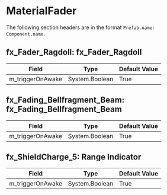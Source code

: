 # MaterialFader

The following section headers are in the format `Prefab.name: Component.name`.

## fx_Fader_Ragdoll: fx_Fader_Ragdoll

|Field|Type|Default Value|
|-----|----|-------------|
|m_triggerOnAwake|System.Boolean|True|

## fx_Fading_Bellfragment_Beam: fx_Fading_Bellfragment_Beam

|Field|Type|Default Value|
|-----|----|-------------|
|m_triggerOnAwake|System.Boolean|True|

## fx_ShieldCharge_5: Range Indicator

|Field|Type|Default Value|
|-----|----|-------------|
|m_triggerOnAwake|System.Boolean|True|

